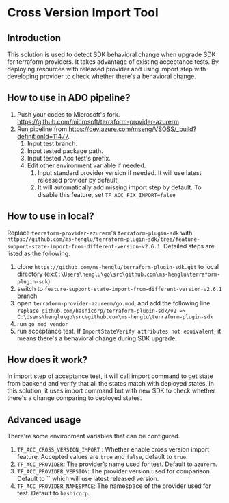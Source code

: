 # Cross Version Import Tool

## Introduction
This solution is used to detect SDK behavioral change when upgrade SDK for terraform providers. It takes advantage of existing acceptance tests. By deploying resources with released provider and using import step with developing provider to check whether there's a behavioral change.

## How to use in ADO pipeline?
1. Push your codes to Microsoft's fork. https://github.com/microsoft/terraform-provider-azurerm
2. Run pipeline from https://dev.azure.com/mseng/VSOSS/_build?definitionId=11477.
   1. Input test branch.
   2. Input tested package path.
   3. Input tested Acc test's prefix.
   4. Edit other environment variable if needed.
      1. Input standard provider version if needed. It will use latest released provider by default.
      2. It will automatically add missing import step by default. To disable this feature, set `TF_ACC_FIX_IMPORT=false`

## How to use in local?
Replace `terraform-provider-azurerm`'s `terraform-plugin-sdk` with `https://github.com/ms-henglu/terraform-plugin-sdk/tree/feature-support-state-import-from-different-version-v2.6.1`. Detailed steps are listed as the following.
1. clone `https://github.com/ms-henglu/terraform-plugin-sdk.git` to local directory  (ex:`C:\Users\henglu\go\src\github.com\ms-henglu\terraform-plugin-sdk`)
2. switch to `feature-support-state-import-from-different-version-v2.6.1` branch
3. open `terraform-provider-azurerm/go.mod`, and add the following line
`
replace github.com/hashicorp/terraform-plugin-sdk/v2 => C:\Users\henglu\go\src\github.com\ms-henglu\terraform-plugin-sdk
`
4. run `go mod vendor`
5. run acceptance test. If `ImportStateVerify attributes not equivalent`, it means there's a behavioral change during SDK upgrade.

## How does it work?
In import step of acceptance test, it will call import command to get state from backend and verify that all the states match with deployed states. In this solution, it uses import command but with new SDK to check whether there's a change comparing to deployed states.

## Advanced usage
There're some environment variables that can be configured.
1. `TF_ACC_CROSS_VERSION_IMPORT` : Whether enable cross version import feature. Accepted values are `true` and `false`, default to `true`.
2. `TF_ACC_PROVIDER`: The provider’s name used for test. Default to `azurerm`.
3. `TF_ACC_PROVIDER_VERSION`: The provider version used for comparison. Default to `` which will use latest released version.
4. `TF_ACC_PROVIDER_NAMESPACE`: The namespace of the provider used for test. Default to `hashicorp`.
